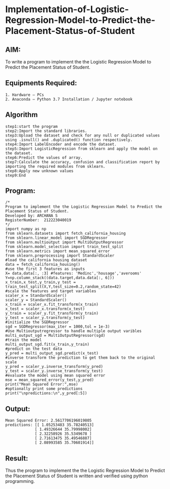 # Implementation-of-Logistic-Regression-Model-to-Predict-the-Placement-Status-of-Student

## AIM:
To write a program to implement the the Logistic Regression Model to Predict the Placement Status of Student.

## Equipments Required:
```
1. Hardware – PCs
2. Anaconda – Python 3.7 Installation / Jupyter notebook
```
## Algorithm
```
step1:start the program
step2:Import the standard libraries.
step3:Upload the dataset and check for any null or duplicated values using .isnull() and .duplicated() function respectively.
step4:Import LabelEncoder and encode the dataset.
step5:Import LogisticRegression from sklearn and apply the model on the dataset.
step6:Predict the values of array.
step7:Calculate the accuracy, confusion and classification report by importing the required modules from sklearn.
step8:Apply new unknown values
step9:End
```

## Program:
```
/*
Program to implement the the Logistic Regression Model to Predict the Placement Status of Student.
Developed by: ARCHANA S
RegisterNumber:  212223040019
*/
import numpy as np
from sklearn.datasets import fetch_california_housing
from sklearn.linear_model import SGDRegressor
from sklearn.multioutput import MultiOutputRegressor
from sklearn.model_selection import train_test_split
from sklearn.metrics import mean_squared_error
from sklearn.preprocessing import StandardScaler
#load the california housing dataset
data = fetch_california_housing()
#use the first 3 features as inputs
X= data.data[:, :3] #features: 'Medinc','housage','averooms'
Y=np.column_stack((data.target,data.data[:, 6]))
x_train,x_test,y_train,y_test = train_test_split(X,Y,test_size=0.2,random_state=42)
#scale the features and target variables
scaler_x = StandardScaler()
scaler_y = StandardScaler()
x_train = scaler_x.fit_transform(x_train)
x_test = scaler_x.transform(x_test)
y_train = scaler_y.fit_transform(y_train)
y_test = scaler_y.transform(y_test)
#initialize the SGDRegressor
sgd = SGDRegressor(max_iter = 1000,tol = 1e-3)
#Use Multioutputregressor to handle multiple output varibles
multi_output_sgd = MultiOutputRegressor(sgd)
#train the model
multi_output_sgd.fit(x_train,y_train)
#predict on the test data
y_pred = multi_output_sgd.predict(x_test)
#inverse transform the prediction to get them back to the original scale
y_pred = scaler_y.inverse_transform(y_pred)
y_test = scaler_y.inverse_transform(y_test)
#evaluate the model using mean squared error
mse = mean_squared_error(y_test,y_pred)
print("Mean Squared Error:",mse)
#optionally print some predictions
print("\npredictions:\n",y_pred[:5])
```
## Output:
```
Mean Squared Error: 2.5617706196019805
predictions: [[ 1.05253483 35.78240513]
             [ 1.49326644 35.79998002]
             [ 2.32258926 35.5349678 ]
             [ 2.71613475 35.49546887]
             [ 2.08993585 35.70601914]]
```


## Result:
Thus the program to implement the the Logistic Regression Model to Predict the Placement Status of Student is written and verified using python programming.
